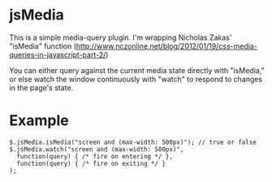 jsMedia
=======

This is a simple media-query plugin. I'm wrapping Nicholas Zakas' "isMedia" function (http://www.nczonline.net/blog/2012/01/19/css-media-queries-in-javascript-part-2/) 

You can either query against the current media state directly with "isMedia," or else watch the window continuously with "watch" to respond to changes in the page's state.

Example
=======
    $.jsMedia.isMedia("screen and (max-width: 500px)"); // true or false
    $.jsMedia.watch("screen and (max-width: 500px)",
      function(query) { /* fire on entering */ },
      function(query) { /* fire on exiting */ }
    );
